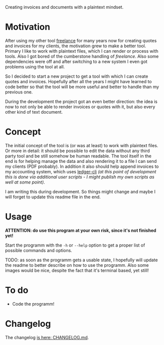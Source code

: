 Creating invoices and documents with a plaintext mindset.

# Motivation

After using my other tool [freelance](https://github.com/Tagirijus/freelance) for many years now for creating quotes and invoices for my clients, the motivation grew to make a better tool. Primary I like to work with plaintext files, which I can render or process with tools. Also I got bored of the cumberstone handling of _freelance_. Also some dependencies were off and after switching to a new system I even got problems using the tool at all.

So I decided to start a new project to get a tool with which I can create quotes and invoices. Hopefully after all the years I might have learned to code better so that the tool will be more useful and better to handle than my previous one.

During the development the project got an even better direction: the idea is now to not only be able to render invoices or quotes with it, but also every other kind of text document.

# Concept

The initial concept of the tool is (or was at least) to work with plaintext files. Or more in detail: it should be possible to edit the data without any third party tool and be still somehow be human readable. The tool itself in the end is for helping manage the data and also rendering it to a file I can send my clients (PDF probably). In addition it also should help append invoices to my accounting system, which uses [ledger-cli](https://ledger-cli.org/) _(at this point of development this is done via additional user scripts - I might publish my own scripts as well at some point)_.

I am writing this during development. So things might change and maybe I will forget to update this readme file in the end.

# Usage

**ATTENTION: do use this program at your own risk, since it's not finished yet!**

Start the programm with the `-h` or `--help` option to get a proper list of possible commands and options.

TODO: as soon as the programm gets a usable state, I hopefully will update the readme to better describe on how to use the programm. Also some images would be nice, despite the fact that it's terminal based, yet still!

# To do

- Code the programm!

# Changelog

The changelog [is here: CHANGELOG.md](CHANGELOG.md).
